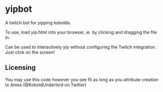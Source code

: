 # yipbot
A twitch bot for yipping kobolds.

To use, load yip.html into your browser, ie. by clicking and dragging the file in.

Can be used to interactively yip without configuring the Twitch integration.  Just click on the screen!

## Licensing ##
You may use this code however you see fit as long as you attribute creation to Ames (@KoboldUnderlord on Twitter)
